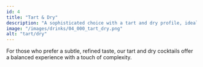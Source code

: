 ```yaml
---
id: 4
title: "Tart & Dry"
description: "A sophisticated choice with a tart and dry profile, ideal for those who prefer a balanced, refreshing sip."
image: "/images/drinks/04_000_tart_dry.png"
alt: "tart/dry"
---
```


For those who prefer a subtle, refined taste, our tart and dry cocktails offer a balanced experience with a touch of complexity.
